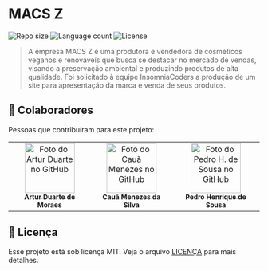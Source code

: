 # MACS Z

![Repo size](https://img.shields.io/github/repo-size/artur-duart/projeto-macsz?style=for-the-badge&color=000000)
![Language count](https://img.shields.io/github/languages/count/artur-duart/projeto-macsz?style=for-the-badge&color=000000)
![License](https://img.shields.io/github/license/artur-duart/projeto-macsz?style=for-the-badge&color=000000)

> A empresa MACS Z é uma produtora e vendedora de cosméticos veganos e renováveis que busca se destacar no mercado de vendas, visando a preservação ambiental e produzindo produtos de alta qualidade. Foi solicitado à equipe InsomniaCoders a produção de um site para apresentação da marca e venda de seus produtos.

## 🤝 Colaboradores

Pessoas que contribuíram para este projeto:

<table>
  <tr>
    <td align="center">
      <a href="#">
        <img src="https://github.com/artur-duart.png" width="100px;" alt="Foto do Artur Duarte no GitHub"/><br>
        <sub>
          <b>Artur Duarte de Moraes</b>
        </sub>
      </a>
    </td>
    <td align="center">
      <a href="#">
        <img src="https://github.com/cauamenezes.png" width="100px;" alt="Foto do Cauã Menezes no GitHub"/><br>
        <sub>
          <b>Cauã Menezes da Silva</b>
        </sub>
      </a>
    </td>
    <td align="center">
      <a href="#">
        <img src="https://github.com/pedrothecatholic.png" width="100px;" alt="Foto do Pedro H. de Sousa no GitHub"/><br>
        <sub>
          <b>Pedro Henrique de Sousa</b>
        </sub>
      </a>
    </td>
  </tr>
</table>

## 📝 Licença

Esse projeto está sob licença MIT. Veja o arquivo [LICENÇA](LICENSE.md) para mais detalhes.